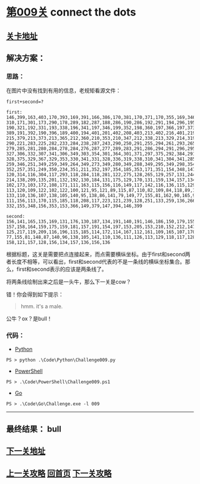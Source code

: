 # [第009关][1] connect the dots

## [关卡地址][1]

## 解决方案：

### 思路：

在图片中没有找到有用的信息，老规矩看源文件：

```
first+second=?

first:
146,399,163,403,170,393,169,391,166,386,170,381,170,371,170,355,169,346,167,335,170,329,170,320,170,
310,171,301,173,290,178,289,182,287,188,286,190,286,192,291,194,296,195,305,194,307,191,312,190,316,
190,321,192,331,193,338,196,341,197,346,199,352,198,360,197,366,197,373,196,380,197,383,196,387,192,
389,191,392,190,396,189,400,194,401,201,402,208,403,213,402,216,401,219,397,219,393,216,390,215,385,
215,379,213,373,213,365,212,360,210,353,210,347,212,338,213,329,214,319,215,311,215,306,216,296,218,
290,221,283,225,282,233,284,238,287,243,290,250,291,255,294,261,293,265,291,271,291,273,289,278,287,
279,285,281,280,284,278,284,276,287,277,289,283,291,286,294,291,296,295,299,300,301,304,304,320,305,
327,306,332,307,341,306,349,303,354,301,364,301,371,297,375,292,384,291,386,302,393,324,391,333,387,
328,375,329,367,329,353,330,341,331,328,336,319,338,310,341,304,341,285,341,278,343,269,344,262,346,
259,346,251,349,259,349,264,349,273,349,280,349,288,349,295,349,298,354,293,356,286,354,279,352,268,
352,257,351,249,350,234,351,211,352,197,354,185,353,171,351,154,348,147,342,137,339,132,330,122,327,
120,314,116,304,117,293,118,284,118,281,122,275,128,265,129,257,131,244,133,239,134,228,136,221,137,
214,138,209,135,201,132,192,130,184,131,175,129,170,131,159,134,157,134,160,130,170,125,176,114,176,
102,173,103,172,108,171,111,163,115,156,116,149,117,142,116,136,115,129,115,124,115,120,115,115,117,
113,120,109,122,102,122,100,121,95,121,89,115,87,110,82,109,84,118,89,123,93,129,100,130,108,132,110,
133,110,136,107,138,105,140,95,138,86,141,79,149,77,155,81,162,90,165,97,167,99,171,109,171,107,161,
111,156,113,170,115,185,118,208,117,223,121,239,128,251,133,259,136,266,139,276,143,290,148,310,151,
332,155,348,156,353,153,366,149,379,147,394,146,399

second:
156,141,165,135,169,131,176,130,187,134,191,140,191,146,186,150,179,155,175,157,168,157,163,157,159,
157,158,164,159,175,159,181,157,191,154,197,153,205,153,210,152,212,147,215,146,218,143,220,132,220,
125,217,119,209,116,196,115,185,114,172,114,167,112,161,109,165,107,170,99,171,97,167,89,164,81,162,
77,155,81,148,87,140,96,138,105,141,110,136,111,126,113,129,118,117,128,114,137,115,146,114,155,115,
158,121,157,128,156,134,157,136,156,136
```

根据标题，这关是需要把点连接起来，而点需要横纵坐标。由于first和second两者长度不相等，可以看出，first和second代表的不是一条线的横纵坐标集合。那么，first和second表示的应该是两条线了。

将两条线绘制出来之后是一头牛，那么下一关是cow？

错！你会得到如下提示：

>hmm. it's a male. 

公牛？ox？是bull！

### 代码：

* [Python][2]

```
PS > python .\Code\Python\Challenge009.py
```

* [PowerShell][3]

```
PS > .\Code\PowerShell\Challenge009.ps1
```

* [Go][4]

```
PS > .\Code\Go\Challenge.exe -l 009
```

---
## 最终结果： bull

## [下一关地址][5]

## [上一关攻略][6] [回首页][7] [下一关攻略][8]

[1]: http://www.pythonchallenge.com/pc/return/good.html
[2]: ../Code/Python/Challenge009.py "点我查看源码"
[3]: ../Code/PowerShell/Challenge009.ps1 "点我查看源码"
[4]: ../Code/Go/Challenge009.go "点我查看源码"
[5]: http://www.pythonchallenge.com/pc/return/bull.html
[6]: ./Challenge008.md "上一关攻略"
[7]: ../README.md "回首页"
[8]: ./Challenge010.md "下一关攻略"
